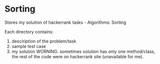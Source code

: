 # Sorting
Stores my solution of hackerrank tasks - Algorithms: Sorting

Each directory contains:

1. desciription of the problem/task
2. sample test case
3. my solution WORNING: sometimes solution has only one method/class, the rest of the code were on hackerrank site (unavailable for me).
